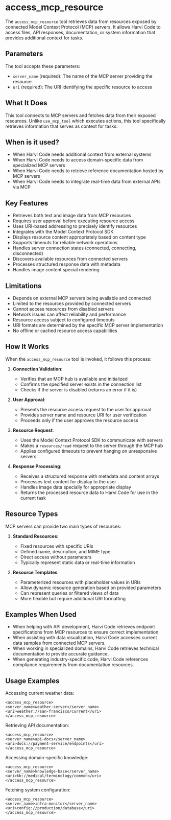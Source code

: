 # access_mcp_resource

The `access_mcp_resource` tool retrieves data from resources exposed by connected Model Context Protocol (MCP) servers. It allows Harvi Code to access files, API responses, documentation, or system information that provides additional context for tasks.

## Parameters

The tool accepts these parameters:

- `server_name` (required): The name of the MCP server providing the resource
- `uri` (required): The URI identifying the specific resource to access

## What It Does

This tool connects to MCP servers and fetches data from their exposed resources. Unlike `use_mcp_tool` which executes actions, this tool specifically retrieves information that serves as context for tasks.

## When is it used?

- When Harvi Code needs additional context from external systems
- When Harvi Code needs to access domain-specific data from specialized MCP servers
- When Harvi Code needs to retrieve reference documentation hosted by MCP servers
- When Harvi Code needs to integrate real-time data from external APIs via MCP

## Key Features

- Retrieves both text and image data from MCP resources
- Requires user approval before executing resource access
- Uses URI-based addressing to precisely identify resources
- Integrates with the Model Context Protocol SDK
- Displays resource content appropriately based on content type
- Supports timeouts for reliable network operations
- Handles server connection states (connected, connecting, disconnected)
- Discovers available resources from connected servers
- Processes structured response data with metadata
- Handles image content special rendering

## Limitations

- Depends on external MCP servers being available and connected
- Limited to the resources provided by connected servers
- Cannot access resources from disabled servers
- Network issues can affect reliability and performance
- Resource access subject to configured timeouts
- URI formats are determined by the specific MCP server implementation
- No offline or cached resource access capabilities

## How It Works

When the `access_mcp_resource` tool is invoked, it follows this process:

1. **Connection Validation**:

    - Verifies that an MCP hub is available and initialized
    - Confirms the specified server exists in the connection list
    - Checks if the server is disabled (returns an error if it is)

2. **User Approval**:

    - Presents the resource access request to the user for approval
    - Provides server name and resource URI for user verification
    - Proceeds only if the user approves the resource access

3. **Resource Request**:

    - Uses the Model Context Protocol SDK to communicate with servers
    - Makes a `resources/read` request to the server through the MCP hub
    - Applies configured timeouts to prevent hanging on unresponsive servers

4. **Response Processing**:
    - Receives a structured response with metadata and content arrays
    - Processes text content for display to the user
    - Handles image data specially for appropriate display
    - Returns the processed resource data to Harvi Code for use in the current task

## Resource Types

MCP servers can provide two main types of resources:

1. **Standard Resources**:

    - Fixed resources with specific URIs
    - Defined name, description, and MIME type
    - Direct access without parameters
    - Typically represent static data or real-time information

2. **Resource Templates**:
    - Parameterized resources with placeholder values in URIs
    - Allow dynamic resource generation based on provided parameters
    - Can represent queries or filtered views of data
    - More flexible but require additional URI formatting

## Examples When Used

- When helping with API development, Harvi Code retrieves endpoint specifications from MCP resources to ensure correct implementation.
- When assisting with data visualization, Harvi Code accesses current data samples from connected MCP servers.
- When working in specialized domains, Harvi Code retrieves technical documentation to provide accurate guidance.
- When generating industry-specific code, Harvi Code references compliance requirements from documentation resources.

## Usage Examples

Accessing current weather data:

```
<access_mcp_resource>
<server_name>weather-server</server_name>
<uri>weather://san-francisco/current</uri>
</access_mcp_resource>
```

Retrieving API documentation:

```
<access_mcp_resource>
<server_name>api-docs</server_name>
<uri>docs://payment-service/endpoints</uri>
</access_mcp_resource>
```

Accessing domain-specific knowledge:

```
<access_mcp_resource>
<server_name>knowledge-base</server_name>
<uri>kb://medical/terminology/common</uri>
</access_mcp_resource>
```

Fetching system configuration:

```
<access_mcp_resource>
<server_name>infra-monitor</server_name>
<uri>config://production/database</uri>
</access_mcp_resource>
```

